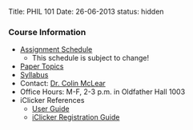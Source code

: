 Title: PHIL 101
Date: 26-06-2013
status: hidden

### Course Information ###

- [Assignment Schedule](|filename|/pages/101Assignments.md)
    + This schedule is subject to change!
- [Paper Topics](|filename|/pdfs/phil101/NewPaperTopics.pdf)
- [Syllabus](|filename|/pdfs/phil101/IntroSyllabus.pdf)
- Contact: [Dr. Colin McLear](|filename|/pages/Contact.md)
- Office Hours: M-F, 2-3 p.m. in Oldfather Hall 1003
- iClicker References
    - [User Guide](http://learningspaces.unl.edu/Self%20Paced%20Polling%20Student%20User%20Guide.pdf)
    - [iClicker Registration Guide](http://learningspaces.unl.edu/Student%20Registration%20Steps.pdf)